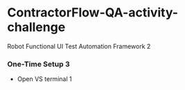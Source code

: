 # ContractorFlow-QA-activity-challenge
Robot Functional UI Test Automation Framework 2

###   One-Time Setup   3

* Open VS terminal 1



